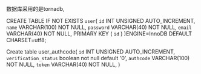 数据库采用的是tornadb,

CREATE TABLE IF NOT EXISTS `user`(
   `id` INT UNSIGNED AUTO_INCREMENT,
   `name` VARCHAR(100) NOT NULL,
   `password` VARCHAR(40) NOT NULL,
   `email` VARCHAR(40) NOT NULL,
   PRIMARY KEY ( `id` )
)ENGINE=InnoDB DEFAULT CHARSET=utf8;


Create table user_authcode(
   `id` INT UNSIGNED AUTO_INCREMENT,
   `verification_status` boolean not null default '0’,
   `authcode` VARCHAR(100) NOT NULL,
   `token` VARCHAR(40) NOT NULL,
)